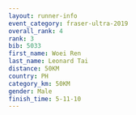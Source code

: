 ```yaml
---
layout: runner-info 
event_category: fraser-ultra-2019 
overall_rank: 4
rank: 3
bib: 5033
first_name: Woei Ren
last_name: Leonard Tai
distance: 50KM
country: PH
category_km: 50KM
gender: Male
finish_time: 5-11-10
---
```

